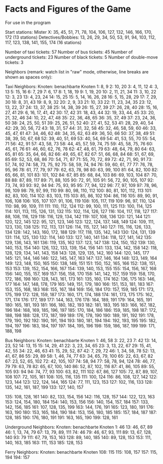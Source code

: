 # Facts and Figures of the Game

For use in the program

Start stations:
Mister X: 35, 45, 51, 71, 78, 104, 106, 127, 132, 146, 166, 170, 172 (13 stations)
Detectives/Bobbies: 13, 26, 29, 34, 50, 53, 91, 94, 103, 112, 117, 123, 138, 141, 155, 174 (16 stations)

Number of taxi tickets: 57
Number of bus tickets: 45
Number of underground tickets: 23
Number of black tickets: 5
Number of double-move tickets: 3

Neighbors (remark: watch list in "raw" mode, otherwise, line breaks are shown as spaces only):

Taxi Neighbors:
Knoten: benachbarte Knoten
1: 8, 9
2: 10, 20
3: 4, 11, 12
4: 3, 13
5: 15, 16
6: 7, 29
7: 6, 17
8: 1, 18, 19
9: 1, 19, 20
10: 2, 11, 21, 34
11: 3, 10, 22
12: 3, 23
13: 4, 23, 24
14: 15, 25
15: 5, 14, 16, 26, 28
16: 5, 15, 28, 29
17: 7, 29, 30
18: 8, 31, 43
19: 8, 9, 32
20: 2, 9, 33
21: 10, 33
22: 11, 23, 34, 35
23: 12, 13, 22, 37
24: 13, 37, 38
25: 14, 38, 39
26: 15, 27, 39
27: 26, 28, 40
28: 15, 16, 27, 41
29: 6, 16, 17, 41, 42
30: 17, 42
31: 18, 43, 44
32: 19, 33, 44, 45
33: 20, 21, 32, 46
34: 10, 22, 47, 48
35: 22, 36, 48, 65
36: 35, 37, 49
37: 23, 24, 36, 50
38: 24, 25, 50, 51
39: 25, 26, 51, 52
40: 27, 41, 52, 53
41: 28, 29, 40, 54
42: 29, 30, 56, 72
43: 18, 31, 57
44: 31, 32, 58
45: 32, 46, 58, 59, 60
46: 33, 45, 47, 61
47: 34, 46, 62
48: 34, 35, 62, 63
49: 36, 50, 66
50: 37, 38, 49
51: 38, 39, 50, 67, 68
52: 39, 40, 51, 69
53: 40, 54, 69
54: 41, 53, 55, 70
55: 54, 71
56: 42, 91
57: 43, 58, 73
58: 44, 45, 57, 59, 74, 75
59: 45, 58, 75, 76
60: 45, 61, 76
61: 46, 60, 62, 76, 78
62: 47, 48, 61, 79
63: 48, 64, 79, 80
64: 63, 65, 81
65: 35, 64, 66, 82
66: 49, 65, 67, 82
67: 51, 66, 68, 84
68: 51, 67, 69, 85
69: 52, 53, 68, 86
70: 54, 71, 87
71: 55, 70, 72, 89
72: 42, 71, 90, 91
73: 57, 74, 92
74: 58, 73, 75, 92
75: 58, 59, 74, 94
76: 59, 60, 61, 77
77: 76, 78, 95, 96
78: 61, 77, 79, 97
79: 62, 63, 78, 98
80: 63, 99, 100
81: 64, 82, 100
82: 65, 66, 81, 101
83: 101, 102
84: 67, 85
85: 68, 84, 103
86: 69, 103, 104
87: 70, 88
88: 87, 89, 117
89: 71, 88, 105
90: 72, 91, 105
91: 56, 72, 90, 105, 107
92: 73, 74, 93
93: 92, 94
94: 75, 93, 95
95: 77, 94, 122
96: 77, 97, 109
97: 78, 96, 98, 109
98: 79, 97, 99, 110
99: 80, 98, 110, 112
100: 80, 81, 101, 112, 113
101: 82, 83, 100, 114
102: 83, 103, 115
103: 85, 86, 102
104: 86, 116
105: 89, 90, 91, 106, 108
106: 105, 107
107: 91, 106, 119
108: 105, 117, 119
109: 96, 97, 110, 124
110: 98, 99, 109, 111
111: 110, 112, 124
112: 99, 100, 111, 125
113: 100, 114, 125
114: 101, 113, 115, 126, 131, 132
115: 102, 114, 126, 127
116: 104, 117, 118, 127
117: 88, 108, 116, 129
118: 116, 129, 134, 142
119: 107, 108, 136
120: 121, 144
121: 120, 122, 145
122: 95, 121, 123, 146
123: 122, 124, 137, 148, 149
124: 109, 111, 123, 130, 138
125: 112, 113, 131
126: 114, 115, 127, 140
127: 115, 116, 126, 133, 134
128: 142, 143, 160, 172, 188
129: 117, 118, 135, 142, 143
130: 124, 131, 139
131: 114, 125, 130
132: 114, 140
133: 127, 140, 141
134: 118, 127, 141, 142
135: 129, 136, 143, 161
136: 119, 135, 162
137: 123, 147
138: 124, 150, 152
139: 130, 140, 153, 154
140: 126, 132, 133, 139, 154, 156
141: 133, 134, 142, 158
142: 118, 128, 129, 134, 141, 143, 158
143: 128, 129, 135, 142, 160
144: 120, 145, 177
145: 121, 144, 146
146: 122, 145, 147, 163
147: 137, 146, 164
148: 123, 149, 164
149: 123, 148, 150, 165
150: 138, 149, 151
151: 150, 152, 165, 166
152: 138, 151, 153
153: 139, 152, 154, 166, 167
154: 139, 140, 153, 155
155: 154, 156, 167, 168
156: 140, 155, 157, 169
157: 156, 158, 170
158: 141, 142, 157, 159
159: 158, 170, 172, 186, 198
160: 128, 143, 161, 173
161: 135, 160, 174
162: 136, 175
163: 146, 177
164: 147, 148, 178, 179
165: 149, 151, 179, 180
166: 151, 153, 181, 183
167: 153, 155, 168, 183
168: 155, 167, 184
169: 156, 184
170: 157, 159, 185
171: 173, 175, 199
172: 128, 159, 187
173: 160, 171, 174, 188
174: 161, 173, 175
175: 162, 171, 174
176: 177, 189
177: 144, 163, 176
178: 164, 189, 191
179: 164, 165, 191
180: 165, 181, 193
181: 166, 180, 182, 193
182: 181, 183, 195
183: 166, 167, 182, 196
184: 168, 169, 185, 196, 197
185: 170, 184, 186
186: 159, 185, 198
187: 172, 188, 198
188: 128, 173, 187, 199
189: 176, 178, 190
190: 189, 191, 192
191: 178, 179, 190, 192
192: 190, 191, 194
193: 180, 181, 194
194: 192, 193, 195
195: 182, 194, 197
196: 183, 184, 197
197: 184, 195, 196
198: 159, 186, 187, 199
199: 171, 188, 198


Bus Neighbors:
Knoten: benachbarte Knoten
1: 46, 58
3: 22, 23
7: 42
13: 14, 23, 52
14: 13, 15
15: 14, 29, 41
22: 3, 23, 34, 65
23: 3, 13, 22, 67
29: 15, 41, 42, 55
34: 22, 46, 63
41: 15, 29, 52, 87
42: 7, 29, 72
46: 1, 34, 58, 78
52: 13, 41, 67, 86
55: 29, 89
58: 1, 46, 74, 77
63: 34, 65, 79, 100
65: 22, 63, 67, 82
67: 23, 52, 65, 102
72: 42, 105, 107
74: 58, 94
77: 58, 78, 94, 124
78: 46, 77, 79
79: 63, 78
82: 65, 67, 100, 140
86: 52, 87, 102, 116
87: 41, 86, 105
89: 55, 105
93: 94
94: 74, 77, 93
100: 63, 82, 111
102: 67, 86, 127
105: 72, 87, 89, 107, 108
107: 72, 105, 161
108: 105, 116, 135
111: 100, 124
116: 86, 108, 127, 142
122: 123, 144
123: 122, 124, 144, 165
124: 77, 111, 123, 153
127: 102, 116, 133
128: 135, 142, 161, 187, 199
133: 127, 140, 157

135: 108, 128, 161
140: 82, 133, 154, 156
142: 116, 128, 157
144: 122, 123, 163
153: 124, 154, 180, 184
154: 140, 153, 156
156: 140, 154, 157, 184
157: 133, 142, 156, 185
161: 107, 128, 135, 199
163: 144, 176, 191
165: 123, 180, 191
176: 163, 190
180: 153, 165, 184, 190
184: 153, 156, 180, 185
185: 157, 184, 187
187: 128, 185
190: 176, 180, 191
191: 163, 165, 190
199: 128, 161


Underground Neighbors:
Knoten: benachbarte Knoten
1: 46
13: 46, 67, 89
46: 1, 13, 74, 79
67: 13, 79, 89, 111
74: 46
79: 46, 67, 93, 111
89: 13, 67, 128, 140
93: 79
111: 67, 79, 153, 163
128: 89, 140, 185
140: 89, 128, 153
153: 111, 140, 163, 185
163: 111, 153
185: 128, 153


Ferry Neighbors:
Knoten: benachbarte Knoten
108: 115
115: 108, 157
157: 115, 194
194: 157
